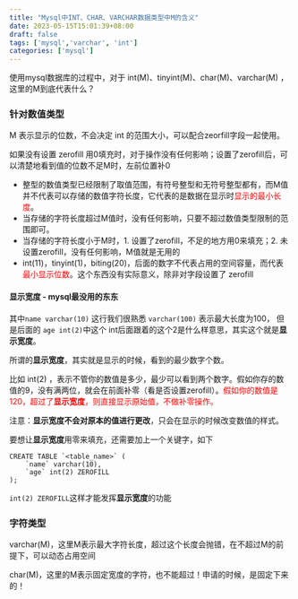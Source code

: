 ```yaml
---
title: "Mysql中INT、CHAR、VARCHAR数据类型中M的含义"
date: 2023-05-15T15:01:39+08:00
draft: false
tags: ['mysql','varchar', 'int']
categories: ['mysql']
---
```




使用mysql数据库的过程中，对于 int(M)、tinyint(M)、char(M)、varchar(M) ，这里的M到底代表什么？



### 针对数值类型

M 表示显示的位数，不会决定 int 的范围大小，可以配合zeorfill字段一起使用。

如果没有设置 zerofill 用0填充时，对于操作没有任何影响；设置了zerofill后，可以清楚地看到值的位数不足M时，左前位置补0

* 整型的数值类型已经限制了取值范围，有符号整型和无符号整型都有，而M值并不代表可以存储的数值字符长度，它代表的是数据在显示时<font color=red>显示的最小长度</font>。
* 当存储的字符长度超过M值时，没有任何影响，只要不超过数值类型限制的范围即可。
* 当存储的字符长度小于M时，1. 设置了zerofill，不足的地方用0来填充；2. 未设置zerofill，没有任何影响，M值就是无用的
* int(11)，tinyint(1)，biting(20)，后面的数字不代表占用的空间容量，而代表<font color=red>最小显示位数</font>。这个东西没有实际意义，除非对字段设置了 zerofill

#### 显示宽度 - mysql最没用的东东

其中`name varchar(10)` 这行我们很熟悉 `varchar(100)` 表示最大长度为100， 但是后面的 `age int(2)`中这个 int后面跟着的这个2是什么样意思，其实这个就是**显示宽度**。

所谓的**显示宽度**，其实就是显示的时候，看到的最少数字个数。

比如 int(2) ，表示不管你的数值是多少，最少可以看到两个数字。假如你存的数值的9，没有满两位，就会在前面补零（看是否设置zerofill）。<font color=red>假如你的数值是120，超过了**显示宽度**，则直接显示原始值，不做补零操作。</font>

注意：**显示宽度不会对原本的值进行更改**，只会在显示的时候改变数值的样式。

要想让**显示宽度**用零来填充，还需要加上一个关键字，如下

```
CREATE TABLE `<table_name>` (
	`name` varchar(10),
	`age` int(2) ZEROFILL
);
```

`int(2) ZEROFILL`这样才能发挥**显示宽度**的功能

### 字符类型

varchar(M)，这里M表示最大字符长度，超过这个长度会抛错，在不超过M的前提下，可以动态占用空间

char(M)，这里的M表示固定宽度的字符，也不能超过！申请的时候，是固定下来的！





